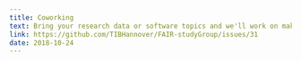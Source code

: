 ```yaml
---
title: Coworking
text: Bring your research data or software topics and we'll work on making them FAIRer together.
link: https://github.com/TIBHannover/FAIR-studyGroup/issues/31
date: 2018-10-24
---
```

